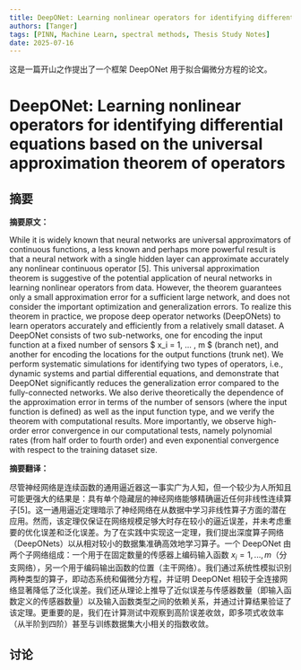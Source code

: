 ```yaml
---
title: DeepONet: Learning nonlinear operators for identifying differential equations based on the universal approximation theorem of operators
authors: [Tanger]
tags: [PINN, Machine Learn, spectral methods, Thesis Study Notes]
date: 2025-07-16
---
```


这是一篇开山之作提出了一个框架 DeepONet 用于拟合偏微分方程的论文。

# DeepONet: Learning nonlinear operators for identifying differential equations based on the universal approximation theorem of operators

## 摘要

**摘要原文：**

While it is widely known that neural networks are universal approximators of continuous functions, a less known and perhaps more powerful result is that a neural network with a single hidden layer can approximate accurately any nonlinear continuous operator [5]. This universal approximation theorem is suggestive of the potential application of neural networks in learning nonlinear operators from data. However, the theorem guarantees only a small approximation error for a sufficient large network, and does not consider the important optimization and generalization errors. To realize this theorem in practice, we propose deep operator networks (DeepONets) to learn operators accurately and efficiently from a relatively small dataset. A DeepONet consists of two sub-networks, one for encoding the input function at a fixed number of sensors $ x_i = 1, ... , m $ (branch net), and another for encoding the locations for the output functions (trunk net). We perform systematic simulations for identifying two types of operators, i.e., dynamic systems and partial differential equations, and demonstrate that DeepONet significantly reduces the generalization error compared to the fully-connected networks. We also derive theoretically the dependence of the approximation error in terms of the number of sensors (where the input function is defined) as well as the input function type, and we verify the theorem with computational results. More importantly, we observe high-order error convergence in our computational tests, namely polynomial rates (from half order to fourth order) and even exponential convergence with respect to the training dataset size.

**摘要翻译：**

尽管神经网络是连续函数的通用逼近器这一事实广为人知，但一个较少为人所知且可能更强大的结果是：具有单个隐藏层的神经网络能够精确逼近任何非线性连续算子[5]。这一通用逼近定理暗示了神经网络在从数据中学习非线性算子方面的潜在应用。然而，该定理仅保证在网络规模足够大时存在较小的逼近误差，并未考虑重要的优化误差和泛化误差。为了在实践中实现这一定理，我们提出深度算子网络（DeepONets）以从相对较小的数据集准确高效地学习算子。一个 DeepONet 由两个子网络组成：一个用于在固定数量的传感器上编码输入函数 $x_i = 1, ..., m$（分支网络），另一个用于编码输出函数的位置（主干网络）。我们通过系统性模拟识别两种类型的算子，即动态系统和偏微分方程，并证明 DeepONet 相较于全连接网络显著降低了泛化误差。我们还从理论上推导了近似误差与传感器数量（即输入函数定义的传感器数量）以及输入函数类型之间的依赖关系，并通过计算结果验证了该定理。更重要的是，我们在计算测试中观察到高阶误差收敛，即多项式收敛率（从半阶到四阶）甚至与训练数据集大小相关的指数收敛。

## 讨论

